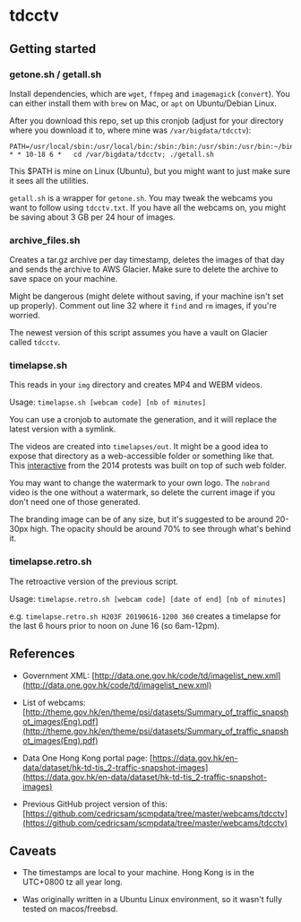 # tdcctv

## Getting started

### getone.sh / getall.sh

Install dependencies, which are `wget`, `ffmpeg` and `imagemagick` (`convert`). You can either install them with `brew` on Mac, or `apt` on Ubuntu/Debian Linux.

After you download this repo, set up this cronjob (adjust for your directory where you download it to, where mine was `/var/bigdata/tdcctv`):

```
PATH=/usr/local/sbin:/usr/local/bin:/sbin:/bin:/usr/sbin:/usr/bin:~/bin
* * 10-18 6 *   cd /var/bigdata/tdcctv; ./getall.sh
```

This $PATH is mine on Linux (Ubuntu), but you might want to just make sure it sees all the utilities.

`getall.sh` is a wrapper for `getone.sh`. You may tweak the webcams you want to follow using `tdcctv.txt`. If you have all the webcams on, you might be saving about 3 GB per 24 hour of images.

### archive_files.sh

Creates a tar.gz archive per day timestamp, deletes the images of that day and sends the archive to AWS Glacier. Make sure to delete the archive to save space on your machine.

Might be dangerous (might delete without saving, if your machine isn't set up properly). Comment out line 32 where it `find` and `rm` images, if you're worried.

The newest version of this script assumes you have a vault on Glacier called `tdcctv`.

### timelapse.sh

This reads in your `img` directory and creates MP4 and WEBM videos.

Usage: `timelapse.sh [webcam code] [nb of minutes]`

You can use a cronjob to automate the generation, and it will replace the latest version with a symlink.
 
The videos are created into `timelapses/out`. It might be a good idea to expose that directory as a web-accessible folder or something like that. This [interactive](http://multimedia.scmp.com/occupylapse/) from the 2014 protests was built on top of such web folder.

You may want to change the watermark to your own logo. The `nobrand` video is the one without a watermark, so delete the current image if you don't need one of those generated.

The branding image can be of any size, but it's suggested to be around 20-30px high. The opacity should be around 70% to see through what's behind it.

### timelapse.retro.sh

The retroactive version of the previous script.

Usage: `timelapse.retro.sh [webcam code] [date of end] [nb of minutes]`

e.g. `timelapse.retro.sh H203F 20190616-1200 360` creates a timelapse for the last 6 hours prior to noon on June 16 (so 6am-12pm).

## References

* Government XML: [http://data.one.gov.hk/code/td/imagelist_new.xml](http://data.one.gov.hk/code/td/imagelist_new.xml)

* List of webcams: [http://theme.gov.hk/en/theme/psi/datasets/Summary_of_traffic_snapshot_images(Eng).pdf](http://theme.gov.hk/en/theme/psi/datasets/Summary_of_traffic_snapshot_images(Eng).pdf)

* Data One Hong Kong portal page: [https://data.gov.hk/en-data/dataset/hk-td-tis_2-traffic-snapshot-images](https://data.gov.hk/en-data/dataset/hk-td-tis_2-traffic-snapshot-images)

* Previous GitHub project version of this: [https://github.com/cedricsam/scmpdata/tree/master/webcams/tdcctv](https://github.com/cedricsam/scmpdata/tree/master/webcams/tdcctv)

## Caveats

* The timestamps are local to your machine. Hong Kong is in the UTC+0800 tz all year long.

* Was originally written in a Ubuntu Linux environment, so it wasn't fully tested on macos/freebsd.
